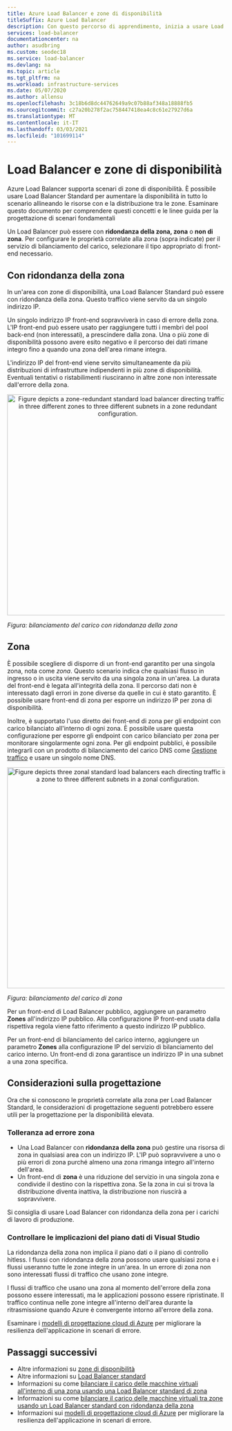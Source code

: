 ```yaml
---
title: Azure Load Balancer e zone di disponibilità
titleSuffix: Azure Load Balancer
description: Con questo percorso di apprendimento, inizia a usare Load Balancer Standard e zone di disponibilità di Azure.
services: load-balancer
documentationcenter: na
author: asudbring
ms.custom: seodec18
ms.service: load-balancer
ms.devlang: na
ms.topic: article
ms.tgt_pltfrm: na
ms.workload: infrastructure-services
ms.date: 05/07/2020
ms.author: allensu
ms.openlocfilehash: 3c18b6d8dc44762649a9c07b88af348a18888fb5
ms.sourcegitcommit: c27a20b278f2ac758447418ea4c8c61e27927d6a
ms.translationtype: MT
ms.contentlocale: it-IT
ms.lasthandoff: 03/03/2021
ms.locfileid: "101699114"
---
```

# <a name="load-balancer-and-availability-zones"></a>Load Balancer e zone di disponibilità

Azure Load Balancer supporta scenari di zone di disponibilità. È possibile usare Load Balancer Standard per aumentare la disponibilità in tutto lo scenario allineando le risorse con e la distribuzione tra le zone.  Esaminare questo documento per comprendere questi concetti e le linee guida per la progettazione di scenari fondamentali

Un Load Balancer può essere con **ridondanza della zona, zona** o **non di zona**. Per configurare le proprietà correlate alla zona (sopra indicate) per il servizio di bilanciamento del carico, selezionare il tipo appropriato di front-end necessario.

## <a name="zone-redundant"></a>Con ridondanza della zona

In un'area con zone di disponibilità, una Load Balancer Standard può essere con ridondanza della zona. Questo traffico viene servito da un singolo indirizzo IP.

Un singolo indirizzo IP front-end sopravviverà in caso di errore della zona. L'IP front-end può essere usato per raggiungere tutti i membri del pool back-end (non interessati), a prescindere dalla zona. Una o più zone di disponibilità possono avere esito negativo e il percorso dei dati rimane integro fino a quando una zona dell'area rimane integra.

L'indirizzo IP del front-end viene servito simultaneamente da più distribuzioni di infrastrutture indipendenti in più zone di disponibilità. Eventuali tentativi o ristabilimenti riusciranno in altre zone non interessate dall'errore della zona.

<p align="center">
  <img src="./media/az-zonal/zone-redundant-lb-1.svg" alt="Figure depicts a zone-redundant standard load balancer directing traffic in three different zones to three different subnets in a zone redundant configuration." width="512" title="NAT di rete virtuale">
</p>

*Figura: bilanciamento del carico con ridondanza della zona*

## <a name="zonal"></a>Zona

È possibile scegliere di disporre di un front-end garantito per una singola zona, nota come *zona*.  Questo scenario indica che qualsiasi flusso in ingresso o in uscita viene servito da una singola zona in un'area.  La durata del front-end è legata all'integrità della zona.  Il percorso dati non è interessato dagli errori in zone diverse da quelle in cui è stato garantito. È possibile usare front-end di zona per esporre un indirizzo IP per zona di disponibilità.  

Inoltre, è supportato l'uso diretto dei front-end di zona per gli endpoint con carico bilanciato all'interno di ogni zona. È possibile usare questa configurazione per esporre gli endpoint con carico bilanciato per zona per monitorare singolarmente ogni zona. Per gli endpoint pubblici, è possibile integrarli con un prodotto di bilanciamento del carico DNS come [Gestione traffico](../traffic-manager/traffic-manager-overview.md) e usare un singolo nome DNS.


<p align="center">
  <img src="./media/az-zonal/zonal-lb-1.svg" alt="Figure depicts three zonal standard load balancers each directing traffic in a zone to three different subnets in a zonal configuration." width="512" title="NAT di rete virtuale">
</p>

*Figura: bilanciamento del carico di zona*

Per un front-end di Load Balancer pubblico, aggiungere un parametro **Zones** all'indirizzo IP pubblico. Alla configurazione IP front-end usata dalla rispettiva regola viene fatto riferimento a questo indirizzo IP pubblico.

Per un front-end di bilanciamento del carico interno, aggiungere un parametro **Zones** alla configurazione IP del servizio di bilanciamento del carico interno. Un front-end di zona garantisce un indirizzo IP in una subnet a una zona specifica.

## <a name="design-considerations"></a><a name="design"></a> Considerazioni sulla progettazione

Ora che si conoscono le proprietà correlate alla zona per Load Balancer Standard, le considerazioni di progettazione seguenti potrebbero essere utili per la progettazione per la disponibilità elevata.

### <a name="tolerance-to-zone-failure"></a>Tolleranza ad errore zona

- Una Load Balancer con **ridondanza della zona** può gestire una risorsa di zona in qualsiasi area con un indirizzo IP.  L'IP può sopravvivere a uno o più errori di zona purché almeno una zona rimanga integro all'interno dell'area.
- Un front-end di **zona** è una riduzione del servizio in una singola zona e condivide il destino con la rispettiva zona. Se la zona in cui si trova la distribuzione diventa inattiva, la distribuzione non riuscirà a sopravvivere.

Si consiglia di usare Load Balancer con ridondanza della zona per i carichi di lavoro di produzione.

### <a name="control-vs-data-plane-implications"></a>Controllare le implicazioni del piano dati di Visual Studio

La ridondanza della zona non implica il piano dati o il piano di controllo hitless. I flussi con ridondanza della zona possono usare qualsiasi zona e i flussi useranno tutte le zone integre in un'area. In un errore di zona non sono interessati flussi di traffico che usano zone integre.

I flussi di traffico che usano una zona al momento dell'errore della zona possono essere interessati, ma le applicazioni possono essere ripristinate. Il traffico continua nelle zone integre all'interno dell'area durante la ritrasmissione quando Azure è convergente intorno all'errore della zona.

Esaminare i [modelli di progettazione cloud di Azure](/azure/architecture/patterns/) per migliorare la resilienza dell'applicazione in scenari di errore.

## <a name="next-steps"></a>Passaggi successivi
- Altre informazioni su [zone di disponibilità](../availability-zones/az-overview.md)
- Altre informazioni su [Load Balancer standard](./load-balancer-overview.md)
- Informazioni su come [bilanciare il carico delle macchine virtuali all'interno di una zona usando una Load Balancer standard di zona](./quickstart-load-balancer-standard-public-cli.md)
- Informazioni su come [bilanciare il carico delle macchine virtuali tra zone usando un Load Balancer standard con ridondanza della zona](./quickstart-load-balancer-standard-public-cli.md)
- Informazioni sui [modelli di progettazione cloud di Azure](/azure/architecture/patterns/) per migliorare la resilienza dell'applicazione in scenari di errore.
